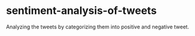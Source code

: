 # sentiment-analysis-of-tweets
Analyzing the tweets by categorizing them into positive and negative tweet.
